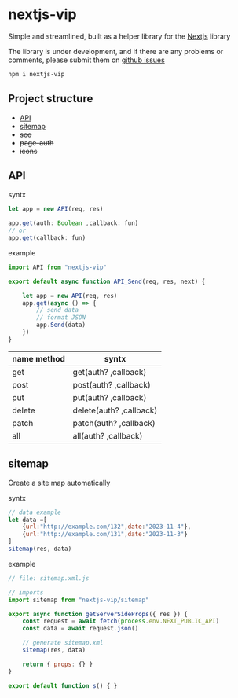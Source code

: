 # nextjs-vip
 Simple and streamlined, built as a helper library for the [Nextjs](https://nextjs.org) library
 
 The library is under development, and if there are any problems or comments, please submit them on [github issues](https://github.com/ktsyr1/nextjs-vip/issues)
```bash
npm i nextjs-vip
```

## Project structure
- [API](#api) 
- [sitemap](#sitemap)
- ~~seo~~
- ~~page-auth~~
- ~~icons~~


## API

syntx
```js
let app = new API(req, res) 

app.get(auth: Boolean ,callback: fun)
// or
app.get(callback: fun)
```
example
```js
import API from "nextjs-vip"

export default async function API_Send(req, res, next) {

    let app = new API(req, res)
    app.get(async () => {
        // send data  
        // format JSON
        app.Send(data)
    })
}
```
| name method | syntx                   |
| ----------- | ----------------------- |
| get         | get(auth? ,callback)    |
| post        | post(auth? ,callback)   |
| put         | put(auth? ,callback)    |
| delete      | delete(auth? ,callback) |
| patch       | patch(auth? ,callback)  |
| all         | all(auth? ,callback)    |


## sitemap 
Create a site map automatically

syntx
```js
// data example
let data =[
    {url:"http://example.com/132",date:"2023-11-4"},
    {url:"http://example.com/131",date:"2023-11-3"}
]
sitemap(res, data)
```


example
```js
// file: sitemap.xml.js

// imports
import sitemap from "nextjs-vip/sitemap"

export async function getServerSideProps({ res }) {
    const request = await fetch(process.env.NEXT_PUBLIC_API)
    const data = await request.json()

    // generate sitemap.xml
    sitemap(res, data)

    return { props: {} }
} 

export default function s() { }
```

